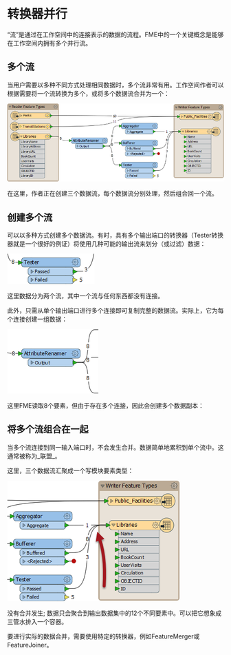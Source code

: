 # 转换器并行

“流”是通过在工作空间中的连接表示的数据的流程。FME中的一个关键概念是能够在工作空间内拥有多个并行流。

## 多个流

当用户需要以多种不同方式处理相同数据时，多个流非常有用。工作空间作者可以根据需要将一个流转换为多个，或将多个数据流合并为一个：

[![](../../.gitbook/assets/img2.030.multiplestreams.png)](https://github.com/safesoftware/FMETraining/blob/Desktop-Basic-2018/DesktopBasic2Transformation/Images/Img2.030.MultipleStreams.png)

在这里，作者正在创建三个数据流，每个数据流分别处理，然后组合回一个流。

## 创建多个流

可以以多种方式创建多个数据流。有时，具有多个输出端口的转换器（Tester转换器就是一个很好的例证）将使用几种可能的输出流来划分（或过滤）数据：

[![](../../.gitbook/assets/img2.031.multiportsplit.png)](https://github.com/safesoftware/FMETraining/blob/Desktop-Basic-2018/DesktopBasic2Transformation/Images/Img2.031.MultiPortSplit.png)

这里数据分为两个流，其中一个流与任何东西都没有连接。

此外，只需从单个输出端口进行多个连接即可复制完整的数据流。实际上，它为每个连接创建一组数据：

[![](../../.gitbook/assets/img2.032.duplicatedstreams.png)](https://github.com/safesoftware/FMETraining/blob/Desktop-Basic-2018/DesktopBasic2Transformation/Images/Img2.032.DuplicatedStreams.png)

这里FME读取8个要素，但由于存在多个连接，因此会创建多个数据副本：

## 将多个流组合在一起

当多个流连接到同一输入端口时，不会发生合并。数据简单地累积到单个流中。这通常被称为_联盟_。

这里，三个数据流汇聚成一个写模块要素类型：

[![](../../.gitbook/assets/img2.033.unionofstreams.png)](https://github.com/safesoftware/FMETraining/blob/Desktop-Basic-2018/DesktopBasic2Transformation/Images/Img2.033.UnionOfStreams.png)

没有合并发生; 数据只会聚合到输出数据集中的12个不同要素中。可以把它想象成三管水排入一个容器。

要进行实际的数据合并，需要使用特定的转换器，例如FeatureMerger或FeatureJoiner。

